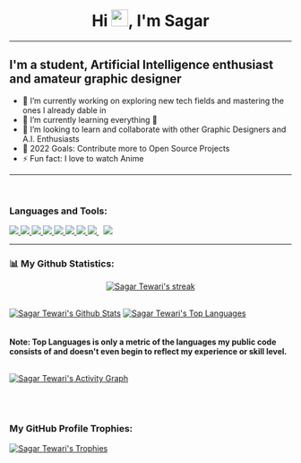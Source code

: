 

<h1 align="center">Hi <img src="https://raw.githubusercontent.com/MartinHeinz/MartinHeinz/master/wave.gif" width="30px">, I'm Sagar</h1>

---
## I'm a student, Artificial Intelligence enthusiast and amateur graphic designer

- 🔭 I’m currently working on exploring new tech fields and mastering the ones I already dable in 
- 🌱 I’m currently learning everything 🤣
- 👯 I’m looking to learn and collaborate with other Graphic Designers and A.I. Enthusiasts
- 🥅 2022 Goals: Contribute more to Open Source Projects
- ⚡ Fun fact: I love to watch Anime


---
<br />

### Languages and Tools:

<p align="left"> 
    <a href="https://www.python.org" target="_blank"> <img src="https://img.icons8.com/color/48/000000/python.png"/> </a> 
    <a href="https://www.w3schools.com/CPP/" target="_blank"> <img src="https://img.icons8.com/color/50/000000/c-plus-plus-logo.png"/> </a> 
    <a href="https://www.adobe.com/in/products/photoshop" target="_blank"> <img src="https://img.icons8.com/color/48/000000/adobe-photoshop--v1.png"/> </a> 
    <a href="https://developer.mozilla.org/en-US/docs/Web/JavaScript" target="_blank"> <img src="https://img.icons8.com/color/48/000000/javascript.png"/> </a> 
    <a href="https://www.w3.org/html/" target="_blank"> <img src="https://img.icons8.com/color/48/000000/html-5.png"/> </a> 
    <a href="https://www.w3schools.com/css/" target="_blank"> <img src="https://img.icons8.com/color/48/000000/css3.png"/> </a> 
    <a href="https://getbootstrap.com" target="_blank"> <img src="https://img.icons8.com/color/48/000000/bootstrap.png"/> </a> 
    <a style="padding-right:8px;" href="https://www.mysql.com/" target="_blank"> <img src="https://img.icons8.com/fluent/50/000000/mysql-logo.png"/> </a>  
    <a href="https://git-scm.com/" target="_blank"> <img src="https://img.icons8.com/color/48/000000/git.png"/> </a> 
</p>

---
### 📊 My Github Statistics:

  <p align="center">
    <a href="https://github.com/UnordinarySagarTewari/github-readme-streak-stats">
        <img title="🔥 Get streak stats for your profile at git.io/streak-stats" alt="Sagar Tewari's streak" src="https://github-readme-streak-stats.herokuapp.com/?user=UnordinarySagarTewari&theme=black-ice&hide_border=true&stroke=0000&background=060A0CD0"/>
    </a>
</p>

  <br/>
    <a href="https://github.com/UnordinarySagarTewari/github-readme-stats"><img alt="Sagar Tewari's Github Stats" src="https://github-readme-stats.vercel.app/api?username=UnordinarySagarTewari&show_icons=true&count_private=true&theme=merko&hide_border=true" /></a>
  <a href="https://github.com/UnordinarySagarTewari/github-readme-stats"><img alt="Sagar Tewari's Top Languages" src="https://github-readme-stats.vercel.app/api/top-langs/?username=UnordinarySagarTewari&langs_count=8&count_private=true&layout=compact&theme=great-gatsby&hide_border=true" /></a>
  <br/>
  
 <br/>
 <br/>
  <b>Note: Top Languages is only a metric of the languages my public code consists of and doesn't even begin to reflect my experience or skill level.</b>
    

<br/>
<br/>

<a href="https://github.com/UnordinarySagarTewari/github-readme-activity-graph"><img alt="Sagar Tewari's Activity Graph" src="https://activity-graph.herokuapp.com/graph?username=UnordinarySagarTewari&bg_color=0D1117&color=5BCDEC&line=5BCDEC&point=FFFFFF&hide_border=true" /></a>

<br/>
<br/>


### My GitHub Profile Trophies:

<a href="https://github.com/UnordinarySagarTewari/github-profile-trophy"><img alt="Sagar Tewari's Trophies" src="https://github-profile-trophy.vercel.app/?username=UnordinarySagarTewari&theme=juicyfresh" /></a>
<br/>
<br/>
